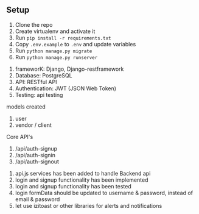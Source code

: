 
## Setup
1. Clone the repo
2. Create virtualenv and activate it
3. Run `pip install -r requirements.txt`
4. Copy `.env.example` to `.env` and update variables
5. Run `python manage.py migrate`
6. Run `python manage.py runserver`


<!-- Backend integration update 1 -->

1. frameworK: Django, Django-restframework
2. Database: PostgreSQL
3. API: RESTful API
4. Authentication: JWT (JSON Web Token)
5. Testing: api testing


models created
1. user 
2. vendor / client 


Core API's
1.  /api/auth-signup 
2.  /api/auth-signin 
3.  /api/auth-signout


<!-- Frontend adjustment 1 -->
1. api.js services has been added to handle Backend api
2. login and signup functionality has been implemented
3. login and signup functionality has been tested
4. login formData should be updated to username & password, instead of email & password
5. let use izitoast or other libraries for alerts and notifications
